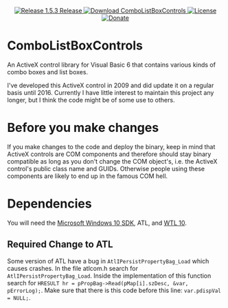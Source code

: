 <p align=center>
  <a href="https://github.com/TimoKunze/ComboListBoxControls/releases/tag/1.5.3">
    <img alt="Release 1.5.3 Release" src="https://img.shields.io/badge/release-1.5.3-0688CB.svg">
  </a>
  <a href="https://github.com/TimoKunze/ComboListBoxControls/releases">
    <img alt="Download ComboListBoxControls" src="https://img.shields.io/badge/download-latest-0688CB.svg">
  </a>
  <a href="https://github.com/TimoKunze/ComboListBoxControls/blob/master/LICENSE">
    <img alt="License" src="https://img.shields.io/badge/license-MIT-0688CB.svg">
  </a>
  <a href="https://www.paypal.com/xclick/business=TKunze71216%40gmx.de&item_name=ComboListBoxControls&no_shipping=1&tax=0&currency_code=EUR">
    <img alt="Donate" src="https://img.shields.io/badge/%24-donate-E44E4A.svg">
  </a>
</p>

# ComboListBoxControls
An ActiveX control library for Visual Basic 6 that contains various kinds of combo boxes and list boxes.

I've developed this ActiveX control in 2009 and did update it on a regular basis until 2016. Currently I have little interest to maintain this project any longer, but I think the code might be of some use to others.

# Before you make changes
If you make changes to the code and deploy the binary, keep in mind that ActiveX controls are COM components and therefore should stay binary compatible as long as you don't change the COM object's, i.e. the ActiveX control's public class name and GUIDs. Otherwise people using these components are likely to end up in the famous COM hell.

# Dependencies
You will need the [Microsoft Windows 10 SDK](https://developer.microsoft.com/en-us/windows/downloads/windows-10-sdk), ATL, and [WTL 10](https://sourceforge.net/projects/wtl/).

## Required Change to ATL
Some version of ATL have a bug in ```AtlIPersistPropertyBag_Load``` which causes crashes. In the file atlcom.h search for ```AtlIPersistPropertyBag_Load```. Inside the implementation of this function search for ```HRESULT hr = pPropBag->Read(pMap[i].szDesc, &var, pErrorLog);```. Make sure that there is this code before this line: ```var.pdispVal = NULL;```.